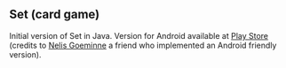 ## Set (card game)

Initial version of Set in Java. Version for Android available at [Play Store](https://play.google.com/store/apps/details?id=com.nelis.set) (credits to [Nelis Goeminne](https://www.linkedin.com/in/nelis-goeminne-226a81154/) a friend who implemented an Android friendly version).
